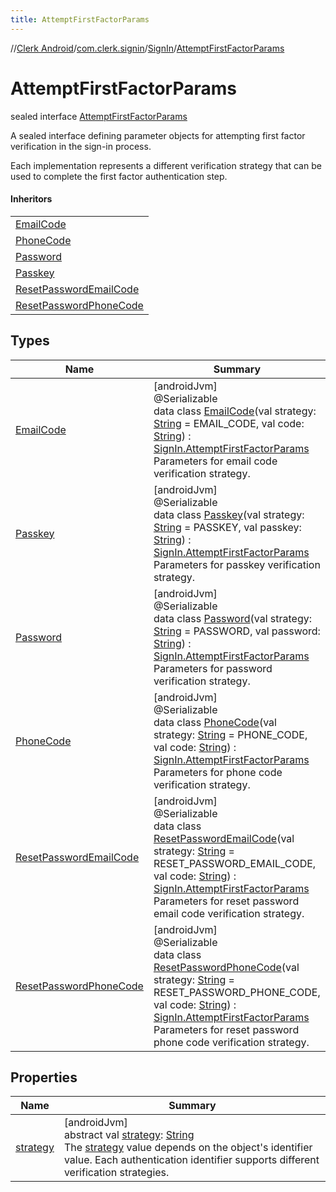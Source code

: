```yaml
---
title: AttemptFirstFactorParams
---
```

//[Clerk Android](../../../../index.html)/[com.clerk.signin](../../index.html)/[SignIn](../index.html)/[AttemptFirstFactorParams](index.html)



# AttemptFirstFactorParams

sealed interface [AttemptFirstFactorParams](index.html)

A sealed interface defining parameter objects for attempting first factor verification in the sign-in process.



Each implementation represents a different verification strategy that can be used to complete the first factor authentication step.



#### Inheritors


| |
|---|
| [EmailCode](-email-code/index.html) |
| [PhoneCode](-phone-code/index.html) |
| [Password](-password/index.html) |
| [Passkey](-passkey/index.html) |
| [ResetPasswordEmailCode](-reset-password-email-code/index.html) |
| [ResetPasswordPhoneCode](-reset-password-phone-code/index.html) |


## Types


| Name | Summary |
|---|---|
| [EmailCode](-email-code/index.html) | [androidJvm]<br>@Serializable<br>data class [EmailCode](-email-code/index.html)(val strategy: [String](https://kotlinlang.org/api/latest/jvm/stdlib/kotlin-stdlib/kotlin/-string/index.html) = EMAIL_CODE, val code: [String](https://kotlinlang.org/api/latest/jvm/stdlib/kotlin-stdlib/kotlin/-string/index.html)) : [SignIn.AttemptFirstFactorParams](index.html)<br>Parameters for email code verification strategy. |
| [Passkey](-passkey/index.html) | [androidJvm]<br>@Serializable<br>data class [Passkey](-passkey/index.html)(val strategy: [String](https://kotlinlang.org/api/latest/jvm/stdlib/kotlin-stdlib/kotlin/-string/index.html) = PASSKEY, val passkey: [String](https://kotlinlang.org/api/latest/jvm/stdlib/kotlin-stdlib/kotlin/-string/index.html)) : [SignIn.AttemptFirstFactorParams](index.html)<br>Parameters for passkey verification strategy. |
| [Password](-password/index.html) | [androidJvm]<br>@Serializable<br>data class [Password](-password/index.html)(val strategy: [String](https://kotlinlang.org/api/latest/jvm/stdlib/kotlin-stdlib/kotlin/-string/index.html) = PASSWORD, val password: [String](https://kotlinlang.org/api/latest/jvm/stdlib/kotlin-stdlib/kotlin/-string/index.html)) : [SignIn.AttemptFirstFactorParams](index.html)<br>Parameters for password verification strategy. |
| [PhoneCode](-phone-code/index.html) | [androidJvm]<br>@Serializable<br>data class [PhoneCode](-phone-code/index.html)(val strategy: [String](https://kotlinlang.org/api/latest/jvm/stdlib/kotlin-stdlib/kotlin/-string/index.html) = PHONE_CODE, val code: [String](https://kotlinlang.org/api/latest/jvm/stdlib/kotlin-stdlib/kotlin/-string/index.html)) : [SignIn.AttemptFirstFactorParams](index.html)<br>Parameters for phone code verification strategy. |
| [ResetPasswordEmailCode](-reset-password-email-code/index.html) | [androidJvm]<br>@Serializable<br>data class [ResetPasswordEmailCode](-reset-password-email-code/index.html)(val strategy: [String](https://kotlinlang.org/api/latest/jvm/stdlib/kotlin-stdlib/kotlin/-string/index.html) = RESET_PASSWORD_EMAIL_CODE, val code: [String](https://kotlinlang.org/api/latest/jvm/stdlib/kotlin-stdlib/kotlin/-string/index.html)) : [SignIn.AttemptFirstFactorParams](index.html)<br>Parameters for reset password email code verification strategy. |
| [ResetPasswordPhoneCode](-reset-password-phone-code/index.html) | [androidJvm]<br>@Serializable<br>data class [ResetPasswordPhoneCode](-reset-password-phone-code/index.html)(val strategy: [String](https://kotlinlang.org/api/latest/jvm/stdlib/kotlin-stdlib/kotlin/-string/index.html) = RESET_PASSWORD_PHONE_CODE, val code: [String](https://kotlinlang.org/api/latest/jvm/stdlib/kotlin-stdlib/kotlin/-string/index.html)) : [SignIn.AttemptFirstFactorParams](index.html)<br>Parameters for reset password phone code verification strategy. |


## Properties


| Name | Summary |
|---|---|
| [strategy](strategy.html) | [androidJvm]<br>abstract val [strategy](strategy.html): [String](https://kotlinlang.org/api/latest/jvm/stdlib/kotlin-stdlib/kotlin/-string/index.html)<br>The [strategy](strategy.html) value depends on the object's identifier value. Each authentication identifier supports different verification strategies. |

